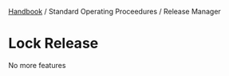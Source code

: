 [Handbook](../../README.md) / Standard Operating Proceedures / Release Manager

# Lock Release

No more features